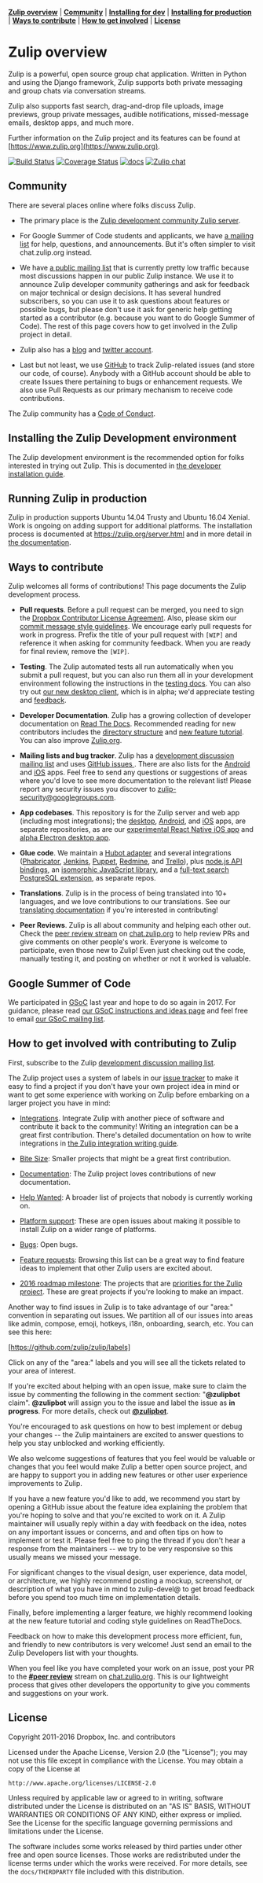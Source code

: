 **[Zulip overview](#zulip-overview)** |
**[Community](#community)** |
**[Installing for dev](#installing-the-zulip-development-environment)** |
**[Installing for production](#running-zulip-in-production)** |
**[Ways to contribute](#ways-to-contribute)** |
**[How to get involved](#how-to-get-involved-with-contributing-to-zulip)** |
**[License](#license)**

# Zulip overview

Zulip is a powerful, open source group chat application. Written in
Python and using the Django framework, Zulip supports both private
messaging and group chats via conversation streams.

Zulip also supports fast search, drag-and-drop file uploads, image
previews, group private messages, audible notifications,
missed-message emails, desktop apps, and much more.

Further information on the Zulip project and its features can be found
at [https://www.zulip.org](https://www.zulip.org).

[![Build Status](https://travis-ci.org/zulip/zulip.svg?branch=master)](https://travis-ci.org/zulip/zulip) [![Coverage Status](https://coveralls.io/repos/github/zulip/zulip/badge.svg?branch=master)](https://coveralls.io/github/zulip/zulip?branch=master) [![docs](https://readthedocs.org/projects/zulip/badge/?version=latest)](http://zulip.readthedocs.io/en/latest/) [![Zulip chat](https://img.shields.io/badge/zulip-join_chat-brightgreen.svg)](https://chat.zulip.org)

## Community

There are several places online where folks discuss Zulip.

* The primary place is the
  [Zulip development community Zulip server](https://zulip.readthedocs.io/en/latest/chat-zulip-org.html).

* For Google Summer of Code students and applicants, we have
[a mailing list](https://groups.google.com/forum/#!forum/zulip-gsoc)
for help, questions, and announcements.  But it's often simpler to
visit chat.zulip.org instead.

* We have
[a public mailing list](https://groups.google.com/forum/#!forum/zulip-devel)
that is currently pretty low traffic because most discussions happen
in our public Zulip instance.  We use it to announce Zulip developer
community gatherings and ask for feedback on major technical or design
decisions.  It has several hundred subscribers, so you can use it to
ask questions about features or possible bugs, but please don't use it
ask for generic help getting started as a contributor (e.g. because
you want to do Google Summer of Code).  The rest of this page covers
how to get involved in the Zulip project in detail.

* Zulip also has a [blog](https://blog.zulip.org/) and
  [twitter account](https://twitter.com/zuliposs).

* Last but not least, we use [GitHub](https://github.com/zulip/zulip)
to track Zulip-related issues (and store our code, of course).
Anybody with a GitHub account should be able to create Issues there
pertaining to bugs or enhancement requests.  We also use Pull Requests
as our primary mechanism to receive code contributions.

The Zulip community has a [Code of Conduct][code-of-conduct].

## Installing the Zulip Development environment

The Zulip development environment is the recommended option for folks
interested in trying out Zulip.  This is documented in [the developer
installation guide][dev-install].

## Running Zulip in production

Zulip in production supports Ubuntu 14.04 Trusty and Ubuntu 16.04
Xenial. Work is ongoing on adding support for additional
platforms. The installation process is documented at
https://zulip.org/server.html and in more detail in [the
documentation](https://zulip.readthedocs.io/en/latest/prod-install.html).

## Ways to contribute

Zulip welcomes all forms of contributions!  This page documents the
Zulip development process.

* **Pull requests**. Before a pull request can be merged, you need to
sign the [Dropbox Contributor License Agreement][cla].  Also,
please skim our [commit message style guidelines][doc-commit-style].
We encourage early pull requests for work in progress. Prefix the title
of your pull request with `[WIP]` and reference it when asking for
community feedback. When you are ready for final review, remove
the `[WIP]`.

* **Testing**. The Zulip automated tests all run automatically when
you submit a pull request, but you can also run them all in your
development environment following the instructions in the [testing
docs][doc-test]. You can also try out [our new desktop
client][electron], which is in alpha; we'd appreciate testing and
[feedback](https://github.com/zulip/zulip-electron/issues/new).

* **Developer Documentation**.  Zulip has a growing collection of
developer documentation on [Read The Docs][doc].  Recommended reading
for new contributors includes the [directory structure][doc-dirstruct]
and [new feature tutorial][doc-newfeat]. You can also improve
[Zulip.org][z-org].

* **Mailing lists and bug tracker**. Zulip has a [development
discussion mailing list](#community) and uses [GitHub issues
][gh-issues].  There are also lists for the [Android][email-android]
and [iOS][email-ios] apps.  Feel free to send any questions or
suggestions of areas where you'd love to see more documentation to the
relevant list!  Please report any security issues you discover to
zulip-security@googlegroups.com.

* **App codebases**. This repository is for the Zulip server and web
app (including most integrations); the [desktop][], [Android][], and
[iOS][] apps, are separate repositories, as are our [experimental
React Native iOS app][ios-exp] and [alpha Electron desktop
app][electron].

* **Glue code**. We maintain a [Hubot adapter][hubot-adapter] and several
integrations ([Phabricator][phab], [Jenkins][], [Puppet][], [Redmine][],
and [Trello][]), plus [node.js API bindings][node], an [isomorphic
 JavaScript library][zulip-js], and a [full-text search PostgreSQL
 extension][tsearch], as separate repos.

* **Translations**.  Zulip is in the process of being translated into
10+ languages, and we love contributions to our translations.  See our
[translating documentation][transifex] if you're interested in
contributing!

* **Peer Reviews**. Zulip is all about community and helping each
other out. Check the [peer review stream][peer-review] on
[chat.zulip.org](https://zulip.readthedocs.io/en/latest/chat-zulip-org.html)
to help review PRs and give comments on other people's work. Everyone is
welcome to participate, even those new to Zulip! Even just checking out
the code, manually testing it, and posting on whether or not it worked
is valuable.

[cla]: https://opensource.dropbox.com/cla/
[code-of-conduct]: https://zulip.readthedocs.io/en/latest/code-of-conduct.html
[dev-install]: https://zulip.readthedocs.io/en/latest/dev-overview.html
[doc]: https://zulip.readthedocs.io/
[doc-commit-style]: http://zulip.readthedocs.io/en/latest/version-control.html#commit-messages
[doc-dirstruct]: http://zulip.readthedocs.io/en/latest/directory-structure.html
[doc-newfeat]: http://zulip.readthedocs.io/en/latest/new-feature-tutorial.html
[doc-test]: http://zulip.readthedocs.io/en/latest/testing.html
[electron]: https://github.com/zulip/zulip-electron
[gh-issues]: https://github.com/zulip/zulip/issues
[desktop]: https://github.com/zulip/zulip-desktop
[android]: https://github.com/zulip/zulip-android
[ios]: https://github.com/zulip/zulip-ios
[ios-exp]: https://github.com/zulip/zulip-mobile
[email-android]: https://groups.google.com/forum/#!forum/zulip-android
[email-ios]: https://groups.google.com/forum/#!forum/zulip-ios
[hubot-adapter]: https://github.com/zulip/hubot-zulip
[jenkins]: https://github.com/zulip/zulip-jenkins-plugin
[node]: https://github.com/zulip/zulip-node
[zulip-js]: https://github.com/zulip/zulip-js
[phab]: https://github.com/zulip/phabricator-to-zulip
[puppet]: https://github.com/matthewbarr/puppet-zulip
[redmine]: https://github.com/zulip/zulip-redmine-plugin
[trello]: https://github.com/zulip/trello-to-zulip
[tsearch]: https://github.com/zulip/tsearch_extras
[transifex]: https://zulip.readthedocs.io/en/latest/translating.html#testing-translations
[z-org]: https://github.com/zulip/zulip.github.io
[peer-review]: https://chat.zulip.org/#narrow/stream/peer.20review

## Google Summer of Code

We participated in
[GSoC](https://developers.google.com/open-source/gsoc/) last year and
hope to do so again in 2017.  For guidance, please read
[our GSoC instructions and ideas page](https://github.com/zulip/zulip.github.io/blob/master/gsoc-ideas.md)
and feel free to email
[our GSoC mailing list](https://groups.google.com/forum/#!forum/zulip-gsoc).

## How to get involved with contributing to Zulip

First, subscribe to the Zulip [development discussion mailing
list](#community).

The Zulip project uses a system of labels in our [issue
tracker][gh-issues] to make it easy to find a project if you don't
have your own project idea in mind or want to get some experience with
working on Zulip before embarking on a larger project you have in
mind:

* [Integrations](https://github.com/zulip/zulip/labels/area%3A%20integrations).
  Integrate Zulip with another piece of software and contribute it
  back to the community!  Writing an integration can be a great first
  contribution.  There's detailed documentation on how to write
  integrations in [the Zulip integration writing
  guide](https://zulip.readthedocs.io/en/latest/integration-guide.html).

* [Bite Size](https://github.com/zulip/zulip/labels/bite%20size):
  Smaller projects that might be a great first contribution.

* [Documentation](https://github.com/zulip/zulip/labels/area%3A%20documentation):
  The Zulip project loves contributions of new documentation.

* [Help Wanted](https://github.com/zulip/zulip/labels/help%20wanted):
  A broader list of projects that nobody is currently working on.

* [Platform support](https://github.com/zulip/zulip/labels/Platform%20support):
  These are open issues about making it possible to install Zulip on a
  wider range of platforms.

* [Bugs](https://github.com/zulip/zulip/labels/bug): Open bugs.

* [Feature requests](https://github.com/zulip/zulip/labels/enhancement):
  Browsing this list can be a great way to find feature ideas to
  implement that other Zulip users are excited about.

* [2016 roadmap milestone](http://zulip.readthedocs.io/en/latest/roadmap.html):
  The projects that are
  [priorities for the Zulip project](https://zulip.readthedocs.io/en/latest/roadmap.html).
  These are great projects if you're looking to make an impact.

Another way to find issues in Zulip is to take advantage of our
"area:<foo>" convention in separating out issues.  We partition all of
our issues into areas like admin, compose, emoji, hotkeys, i18n,
onboarding, search, etc.  You can see this here:

[https://github.com/zulip/zulip/labels]

Click on any of the "area:" labels and you will see all the tickets
related to your area of interest.

If you're excited about helping with an open issue, make sure to claim
the issue by commenting the following in the comment section:
"**@zulipbot** claim". **@zulipbot** will assign you to the issue and
label the issue as **in progress**. For more details, check out
[**@zulipbot**](https://github.com/zulip/zulipbot).

You're encouraged to ask questions on how to best implement or debug
your changes -- the Zulip maintainers are excited to answer questions
to help you stay unblocked and working efficiently.

We also welcome suggestions of features that you feel would be
valuable or changes that you feel would make Zulip a better open
source project, and are happy to support you in adding new features or
other user experience improvements to Zulip.

If you have a new feature you'd like to add, we recommend you start by
opening a GitHub issue about the feature idea explaining the problem
that you're hoping to solve and that you're excited to work on it.  A
Zulip maintainer will usually reply within a day with feedback on the
idea, notes on any important issues or concerns, and and often tips on
how to implement or test it.  Please feel free to ping the thread if
you don't hear a response from the maintainers -- we try to be very
responsive so this usually means we missed your message.

For significant changes to the visual design, user experience, data
model, or architecture, we highly recommend posting a mockup,
screenshot, or description of what you have in mind to zulip-devel@ to
get broad feedback before you spend too much time on implementation
details.

Finally, before implementing a larger feature, we highly recommend
looking at the new feature tutorial and coding style guidelines on
ReadTheDocs.

Feedback on how to make this development process more efficient, fun,
and friendly to new contributors is very welcome!  Just send an email
to the Zulip Developers list with your thoughts.

When you feel like you have completed your work on an issue, post your
PR to the
[**#peer review**](https://chat.zulip.org/#narrow/stream/peer.20review)
stream on [chat.zulip.org](https://zulip.readthedocs.io/en/latest/chat-zulip-org.html).
This is our lightweight process that gives other developers the
opportunity to give you comments and suggestions on your work.

## License

Copyright 2011-2016 Dropbox, Inc. and contributors

Licensed under the Apache License, Version 2.0 (the "License");
you may not use this file except in compliance with the License.
You may obtain a copy of the License at

    http://www.apache.org/licenses/LICENSE-2.0

Unless required by applicable law or agreed to in writing, software
distributed under the License is distributed on an "AS IS" BASIS,
WITHOUT WARRANTIES OR CONDITIONS OF ANY KIND, either express or implied.
See the License for the specific language governing permissions and
limitations under the License.

The software includes some works released by third parties under other
free and open source licenses. Those works are redistributed under the
license terms under which the works were received. For more details,
see the ``docs/THIRDPARTY`` file included with this distribution.

